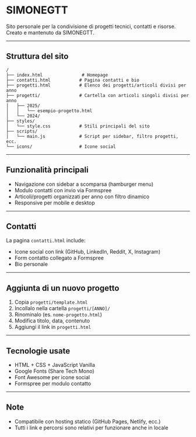 # SIMONEGTT

Sito personale per la condivisione di progetti tecnici, contatti e risorse.  
Creato e mantenuto da SIMONEGTT.

---

## Struttura del sito

```
/
├── index.html               # Homepage
├── contatti.html           # Pagina contatti e bio
├── progetti.html           # Elenco dei progetti/articoli divisi per anno
├── progetti/               # Cartella con articoli singoli divisi per anno
│   ├── 2025/
│   │   └── esempio-progetto.html
│   └── 2024/
├── styles/
│   └── style.css           # Stili principali del sito
├── scripts/
│   └── main.js             # Script per sidebar, filtro progetti, ecc.
└── icons/                  # Icone social
```

---

## Funzionalità principali

- Navigazione con sidebar a scomparsa (hamburger menu)
- Modulo contatti con invio via Formspree
- Articoli/progetti organizzati per anno con filtro dinamico
- Responsive per mobile e desktop

---

## Contatti

La pagina `contatti.html` include:
- Icone social con link (GitHub, LinkedIn, Reddit, X, Instagram)
- Form contatto collegato a Formspree
- Bio personale

---

## Aggiunta di un nuovo progetto

1. Copia `progetti/template.html`
2. Incollalo nella cartella `progetti/[ANNO]/`
3. Rinominalo (es. `nome-progetto.html`)
4. Modifica titolo, data, contenuto
5. Aggiungi il link in `progetti.html`

---

## Tecnologie usate

- HTML + CSS + JavaScript Vanilla
- Google Fonts (Share Tech Mono)
- Font Awesome per icone social
- Formspree per modulo contatto

---

## Note

- Compatibile con hosting statico (GitHub Pages, Netlify, ecc.)
- Tutti i link e percorsi sono relativi per funzionare anche in locale
